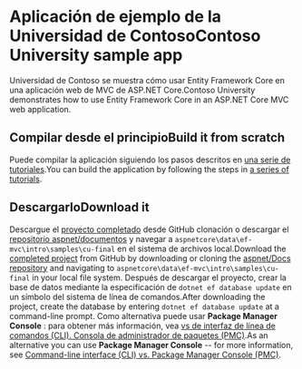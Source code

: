 # <a name="contoso-university-sample-app"></a><span data-ttu-id="d6962-101">Aplicación de ejemplo de la Universidad de Contoso</span><span class="sxs-lookup"><span data-stu-id="d6962-101">Contoso University sample app</span></span>

<span data-ttu-id="d6962-102">Universidad de Contoso se muestra cómo usar Entity Framework Core en una aplicación web de MVC de ASP.NET Core.</span><span class="sxs-lookup"><span data-stu-id="d6962-102">Contoso University demonstrates how to use Entity Framework Core in an ASP.NET Core MVC web application.</span></span>

## <a name="build-it-from-scratch"></a><span data-ttu-id="d6962-103">Compilar desde el principio</span><span class="sxs-lookup"><span data-stu-id="d6962-103">Build it from scratch</span></span>

<span data-ttu-id="d6962-104">Puede compilar la aplicación siguiendo los pasos descritos en [una serie de tutoriales](https://docs.asp.net/en/latest/data/ef-mvc/intro.html).</span><span class="sxs-lookup"><span data-stu-id="d6962-104">You can build the application by following the steps in [a series of tutorials](https://docs.asp.net/en/latest/data/ef-mvc/intro.html).</span></span>

## <a name="download-it"></a><span data-ttu-id="d6962-105">Descargarlo</span><span class="sxs-lookup"><span data-stu-id="d6962-105">Download it</span></span>

<span data-ttu-id="d6962-106">Descargue el [proyecto completado](https://github.com/aspnet/Docs/tree/master/aspnetcore/data/ef-mvc/intro/samples/cu-final) desde GitHub clonación o descargar el [repositorio aspnet/documentos](https://github.com/aspnet/Docs) y navegar a `aspnetcore\data\ef-mvc\intro\samples\cu-final` en el sistema de archivos local.</span><span class="sxs-lookup"><span data-stu-id="d6962-106">Download the [completed project](https://github.com/aspnet/Docs/tree/master/aspnetcore/data/ef-mvc/intro/samples/cu-final) from GitHub by downloading or cloning the [aspnet/Docs repository](https://github.com/aspnet/Docs) and navigating to `aspnetcore\data\ef-mvc\intro\samples\cu-final` in your local file system.</span></span>  <span data-ttu-id="d6962-107">Después de descargar el proyecto, crear la base de datos mediante la especificación de `dotnet ef database update` en un símbolo del sistema de línea de comandos.</span><span class="sxs-lookup"><span data-stu-id="d6962-107">After downloading the project, create the database by entering `dotnet ef database update` at a command-line prompt.</span></span> <span data-ttu-id="d6962-108">Como alternativa puede usar **Package Manager Console** : para obtener más información, vea [vs de interfaz de línea de comandos (CLI). Consola de administrador de paquetes (PMC)](https://docs.microsoft.com/aspnet/core/data/ef-mvc/migrations#command-line-interface-cli-vs-package-manager-console-pmc).</span><span class="sxs-lookup"><span data-stu-id="d6962-108">As an alternative you can use **Package Manager Console** -- for more information, see [Command-line interface (CLI) vs. Package Manager Console (PMC)](https://docs.microsoft.com/aspnet/core/data/ef-mvc/migrations#command-line-interface-cli-vs-package-manager-console-pmc).</span></span>
